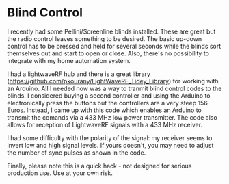 # Blind Control

I recently had some Pellini/Screenline blinds installed.  These are great but the radio control leaves something to be desired. The basic up-down control has to be pressed and held for several seconds while the blinds sort themselves out and start to open or close.  Also, there's no possibility to integrate with my home automation system.

I had a lightwaveRF hub and there is a great library (https://github.com/pkourany/LightWaveRF_Tidey_Library) for working with an Arduino.  All I needed now was a way to tranmit blind control codes to the blinds.  I considered buying a second controller and using the Arduino to electronically press the buttons but the controllers are a very steep 156 Euros.  Instead, I came up with this code which enables an Arduino to transmit the comands via a 433 MHz low power transmitter. The code also allows for reception of LightwaveRF signals with a 433 MHz receiver.

I had some difficulty with the polarity of the signal: my receiver seems to invert low and high signal levels.  If yours doesn't, you may need to adjust the number of sync pulses as shown in the code.

Finally, please note this is a quick hack - not designed for serious production use.  Use at your own risk.
